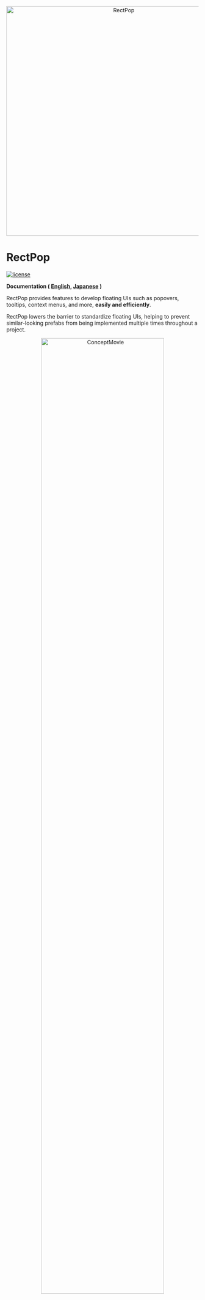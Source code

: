 <p align="center">
  <img width=600 src="Documentation/Images/logo.png" alt="RectPop">
</p>

# RectPop

[![license](https://img.shields.io/badge/LICENSE-MIT-green.svg)](LICENSE.md)

**Documentation ( [English](README.md), [Japanese](README_JA.md) )**

RectPop provides features to develop floating UIs such as popovers, tooltips, context menus, and more, **easily and efficiently**.

RectPop lowers the barrier to standardize floating UIs, helping to prevent similar-looking prefabs from being implemented multiple times throughout a project.

<p align="center">
  <img width="80%" src="Documentation/Images/top.gif" alt="ConceptMovie">
</p>

## Table of Contents

<!-- START doctoc generated TOC please keep comment here to allow auto update -->
<!-- DON'T EDIT THIS SECTION, INSTEAD RE-RUN doctoc TO UPDATE -->
<!-- param::title::Details:: -->
<details>
<summary>Details</summary>

- [RectPop](#rectpop)
  - [Table of Contents](#table-of-contents)
  - [Overview](#overview)
  - [Features](#features)
    - [Easy Standardization of Floating UIs](#easy-standardization-of-floating-uis)
    - [Placing the UI Within the Render Area](#placing-the-ui-within-the-render-area)
    - [Supports All RenderModes](#supports-all-rendermodes)
    - [Floating Options](#floating-options)
      - [Mode](#mode)
      - [Offset](#offset)
    - [Support for Multiple Resolutions](#support-for-multiple-resolutions)
  - [Setup](#setup)
    - [Installation](#installation)
  - [Minimal Usage](#minimal-usage)
  - [Recommended Usage](#recommended-usage)
    - [R3, UniRx](#r3-unirx)
  - [License](#license)

</details>
<!-- END doctoc generated TOC please keep comment here to allow auto update -->

## Overview

By sending a request to RectPop's core system with (1) any object that has a RectTransform and (2) the Canvas in which that object is placed, RectPop returns the configuration needed to display the floating UI. Using RectPop’s UI modules, you can easily apply this result to your UI.

Moreover, as shown in the initial GIF, RectPop provides functionality that allows a single floating UI to be reused across multiple places. RectPop’s UI modules can **keep the request context and the result context loosely coupled**.

## Features

### Easy Standardization of Floating UIs

As mentioned above, RectPop’s calculation logic does not demand anything more than:

1. Any object that has a `RectTransform`
2. The `Canvas` in which that object is placed

Furthermore, there are no constraints between the floating UI and the base object, making it possible to use a single floating UI and send requests from various objects.

RectPop also provides the mechanism for this. For an implementation example, refer to Example02Request.cs and Example02Result.cs.

### Placing the UI Within the Render Area

The response contains settings for Pivot and Anchor. By applying these to the floating UI, in most cases the UI will remain on-screen.

> [!WARNING]
> If the floating UI is excessively large or you apply extreme offsets, it may end up going off-screen.

Methods needed for applying these settings are also provided. See the Apply method in PopHandler.cs.

### Supports All RenderModes

There are three `Canvas.RenderMode` values: `ScreenSpaceOverlay`, `ScreenSpaceCamera`, and `WorldSpace`. RectPop supports all of them.

### Floating Options

#### Mode

There are three modes:

> [!NOTE]
> You can change the floating position from the default.  
> Override PopProvider.GetPopAnchorWorldPoint and PopProvider.GetPopPivotPosition in a class that inherits from PopProvider.

1. Inside  
   Floats inside the object.

   <p align="center">
     <img width="50%" src="Documentation/Images/inside.png" alt="Inside">
   </p>

2. OutsideVertical  
   Floats above or below the object.

   <p align="center">
     <img width="50%" src="Documentation/Images/outside_vertical.png" alt="OutsideVertical">
   </p>

3. OutsideHorizontal  
   Floats to the left or right of the object.

   <p align="center">
     <img width="50%" src="Documentation/Images/outside_horizontal.png" alt="OutsideHorizontal">
   </p>

#### Offset

You can add offsets to the top, bottom, left, and right.

<p align="center">
  <img width="80%" src="Documentation/Images/offset.gif" alt="ConceptMovie">
</p>

### Support for Multiple Resolutions

As shown in the initial [GIF](#rectpop), RectPop calculates results based on the screen resolution. This means you can support any resolution and, in cases where the resolution changes dynamically, recalculating will display the floating UI in the correct position.

## Setup

### Installation

You can install RectPop via the Unity Package Manager.

1. Open Unity and select `Window` > `Package Manager`.
2. Click the `+` button in the top-left corner and choose `Add package from git URL...`.
3. Enter the following URL: `https://github.com/hashiiiii/RectPop.git?path=/Assets/RectPop/Sources#v1.1.1`
4. Click `Add` to install the package.

For more details, see the Unity manual on “Installing from a Git URL”.

## Minimal Usage

> [!NOTE]  
> There is an example in `Assets/RectPop/Examples/Example01.unity`. Please refer to it as needed.

1. Create a Canvas and an object that has a `RectTransform.`

   In the Unity Editor, prepare the `Canvas` that will be the base for your floating UI, and also the `RectTransform` object.

2. Obtain a `PopHandler` instance.

   `PopHandler` is a handler for the calculation logic (`IPopProvider`).

    ```csharp
    public class Example01 : MonoBehaviour
    {
        private readonly PopHandler _handler = new();
    }
    ```

   `PopHandler` requires an `IPopProvider`. The default constructor uses a `PopProvider`. In most cases, this will suffice.

    ```csharp
    public class PopHandler
    {
        // static
        private static readonly IPopProvider Default = new PopProvider();
      
        // dependency
        private readonly IPopProvider _provider;
      
        // constructor
        public PopHandler(IPopProvider provider)
        {
            _provider = provider;
        }
      
        public PopHandler() : this(Default)
        {
        }
    
        // ----- code omitted -----
    }
    ```

> [!NOTE]
> If you don’t need to handle multiple `IPopProvider` instances simultaneously, you could also treat the `PopHandler` instance as a singleton.

3. Execute `PopHandler.RequestAndApply`.

   In this example, we display the floating UI when the button is clicked.

    ```csharp
    public class Example01 : MonoBehaviour
    {
        // base
        [SerializeField] private Canvas _baseCanvas;
        [SerializeField] private Button _button;
    
        // floating ui
        [SerializeField] private RectTransform _popRect;
        [SerializeField] private Canvas _popCanvas;
    
        private readonly PopHandler _handler = new();
    
        private void Awake()
        {
            _button.onClick.AddListener(() =>
            {
                // get base rect transform
                var baseRectTransform = _button.GetComponent<RectTransform>();
    
                // create request
                var request = new PopRequest(baseRectTransform, _baseCanvas);
    
                // send request and apply result to floating ui
                _handler.RequestAndApply(request, _popRect, _popCanvas);
    
                // show floating ui
                _popRect.gameObject.SetActive(true);
            });
        }
    }
    ```

## Recommended Usage

In the Minimal Usage example, the base UI and the floating UI were both referenced within the same file. However, in reality, you will likely want to reuse a single floating UI in multiple places. Below is a recommended approach for such a scenario, separating each part into different files.

> [!NOTE]
> There is an example in `Assets/RectPop/Examples/Example02.unity`. Please refer to it as needed.

1. Refer to steps 1 and 2 in Minimal Usage.

   These steps are the same.

2. Execute `PopHandler.Request`.

   This is almost the same implementation as step 3 of [Minimal Usage](#minimal-usage). The difference is that we delegate the process of displaying the floating UI to another class, making this class more concise.

    ```csharp
   public class Example02Request : MonoBehaviour
   {
       // base
       [SerializeField] private Canvas _baseCanvas;
       [SerializeField] private Button _button;

       private readonly PopHandler _handler = new();

       private void Awake()
       {
           _button.onClick.AddListener(() =>
           {
               // get base rect transform
               var baseRectTransform = _button.GetComponent<RectTransform>();

               // create request
               var request = new PopRequest(baseRectTransform, _baseCanvas);

               // send request
               _handler.Request(request);
           });
       }
   }
   ```

3. Execute `PopHandler.Apply`.

   Here, we create a class that actually displays the floating UI. We subscribe to the `PopDispatcher.OnDispatched` event to receive the result and then display it.

    ```csharp
   public class Example02Result : MonoBehaviour
   {
       // floating ui
       [SerializeField] private RectTransform _floatingRect;
       [SerializeField] private Canvas _floatingCanvas;

       private readonly PopHandler _handler = new();

       // register event
       private void Awake()
       {
           PopDispatcher.OnDispatched += OnPopDispatched;
       }

       // unregister event
       private void OnDestroy()
       {
           PopDispatcher.OnDispatched -= OnPopDispatched;
       }

       // apply result to floating ui
       private void OnPopDispatched(PopDispatchedEvent ev)
       {
           _handler.Apply(ev.Result, _floatingRect, _floatingCanvas);
           _floatingRect.gameObject.SetActive(true);
       }
   }
   ```

### R3, UniRx

RectPop provides integrations so that you can more easily perform event-driven programming with the following OSS:

- R3 (https://github.com/Cysharp/R3)

    ```csharp
    public class Example02ResultForR3 : MonoBehaviour
    {
        // floating ui
        [SerializeField] private RectTransform _floatingRect;
        [SerializeField] private Canvas _floatingCanvas;
    
        private readonly CompositeDisposable _disposables = new();
        private readonly PopHandler _handler = new();
        
        // register event
        private void Awake()
        {
            PopDispatcher.OnDispatchedByR3AsObservable.Subscribe(OnPopDispatched).AddTo(_disposables);
        }
        
        // unregister event
        private void OnDestroy()
        {
            _disposables.Dispose();
        }
        
        // apply result to floating ui
        private void OnPopDispatched(PopDispatchedEvent ev)
        {
            _handler.Apply(ev.Result, _floatingRect, _floatingCanvas);
            _floatingRect.gameObject.SetActive(true);
        }
    }
    ```

> [!NOTE]
> There is an example in `Assets/RectPop/Examples/Example02ForR3.unity`. Please refer to it as needed.

- UniRx (https://github.com/neuecc/UniRx)

```csharp
    public class Example02ResultForUniRx : MonoBehaviour
    {
        // floating ui
        [SerializeField] private RectTransform _floatingRect;
        [SerializeField] private Canvas _floatingCanvas;
        
        private readonly CompositeDisposable _disposables = new();
        private readonly PopHandler _handler = new();
        
        // register event
        private void Awake()
        {
            PopDispatcher.OnDispatchedByUniRxAsObservable.Subscribe(OnPopDispatched).AddTo(_disposables);
        }
        
        // unregister event
        private void OnDestroy()
        {
            _disposables.Dispose();
        }
        
        // apply result to floating ui
        private void OnPopDispatched(PopDispatchedEvent ev)
        {
            _handler.Apply(ev.Result, _floatingRect, _floatingCanvas);
            _floatingRect.gameObject.SetActive(true);
        }
    }
```

> [!NOTE]
> There is an example in `Assets/RectPop/Examples/Example02ForUniRx.unity`. Please refer to it as needed.

These integrations do not require any additional configuration.  
If R3 or UniRx exist in your project, assembly resolution occurs dynamically.

> [!NOTE]
> For more details, see Assets/RectPop/Sources/Editor/RectPopDefineSymbolManager.cs.

## License

This software is released under the MIT License.  
You are free to use it within the scope of the license, but you must include the following copyright notice and license text when using this software:

- LICENSE.md

Additionally, the table of contents in this document was generated using the following software:

- toc-generator (https://github.com/technote-space/toc-generator)

For details on the toc-generator license, please see [Third Party Notices.md](Third%20Party%20Notices.md).
